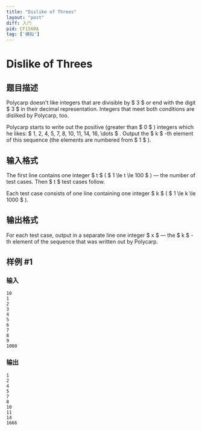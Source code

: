 ```yaml
---
title: "Dislike of Threes"
layout: "post"
diff: 入门
pid: CF1560A
tag: ['模拟']
---
```


# Dislike of Threes

## 题目描述

Polycarp doesn't like integers that are divisible by $ 3 $ or end with the digit $ 3 $ in their decimal representation. Integers that meet both conditions are disliked by Polycarp, too.

Polycarp starts to write out the positive (greater than $ 0 $ ) integers which he likes: $ 1, 2, 4, 5, 7, 8, 10, 11, 14, 16, \dots $ . Output the $ k $ -th element of this sequence (the elements are numbered from $ 1 $ ).

## 输入格式

The first line contains one integer $ t $ ( $ 1 \le t \le 100 $ ) — the number of test cases. Then $ t $ test cases follow.

Each test case consists of one line containing one integer $ k $ ( $ 1 \le k \le 1000 $ ).

## 输出格式

For each test case, output in a separate line one integer $ x $ — the $ k $ -th element of the sequence that was written out by Polycarp.

## 样例 #1

### 输入

```
10
1
2
3
4
5
6
7
8
9
1000
```

### 输出

```
1
2
4
5
7
8
10
11
14
1666
```


